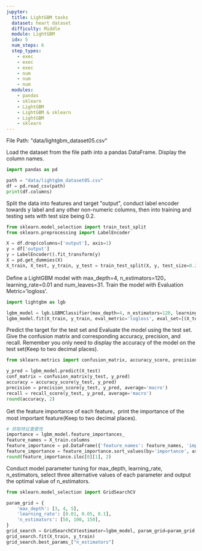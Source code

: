 ```yaml
---
jupyter:
  title: LightGBM tasks
  dataset: heart dataset
  difficulty: Middle
  module: LightGBM
  idx: 5
  num_steps: 6
  step_types:
    - exec
    - exec
    - exec
    - num
    - num
    - num
  modules:
    - pandas
    - sklearn
    - LightGBM
    - LightGBM & sklearn
    - LightGBM 
    - sklearn
---
```


File Path: "data/lightgbm_dataset05.csv"

Load the dataset from the file path into a pandas DataFrame. Display the column names.

```python
import pandas as pd

path = "data/lightgbm_dataset05.csv"
df = pd.read_csv(path)
print(df.columns)
```

Split the data into features and target "output", conduct label encoder towards y label and any other non-numeric columns, then into training and testing sets with test size being 0.2.
```python
from sklearn.model_selection import train_test_split
from sklearn.preprocessing import LabelEncoder

X = df.drop(columns=['output'], axis=1)
y = df['output']
y = LabelEncoder().fit_transform(y)
X = pd.get_dummies(X)
X_train, X_test, y_train, y_test = train_test_split(X, y, test_size=0.2, random_state=42)
```

Define a LightGBM model  with max_depth=4, n_estimators=120，learning_rate=0.01 and num_leaves=31. Train the model with Evaluation Metric='logloss'.
```python
import lightgbm as lgb

lgbm_model = lgb.LGBMClassifier(max_depth=4, n_estimators=120, learning_rate=0.01, num_leaves=31)
lgbm_model.fit(X_train, y_train, eval_metric='logloss', eval_set=[(X_test, y_test)])
```

Predict the target for the test set and Evaluate the model using the test set. Give the confusion matrix and corresponding accuracy, precision, and recall. Remember you only need to display the accuracy of the model on the test set(Keep to two decimal places).
```python
from sklearn.metrics import confusion_matrix, accuracy_score, precision_score, recall_score

y_pred = lgbm_model.predict(X_test)
conf_matrix = confusion_matrix(y_test, y_pred)
accuracy = accuracy_score(y_test, y_pred)
precision = precision_score(y_test, y_pred, average='macro')
recall = recall_score(y_test, y_pred, average='macro')
round(accuracy, 2)
```

Get the feature importance of each feature，print the importance of the most important feature(Keep to two decimal places).

```python
# 获取特征重要性
importance = lgbm_model.feature_importances_
feature_names = X_train.columns
feature_importance = pd.DataFrame({'feature_names': feature_names, 'importance': importance})
feature_importance = feature_importance.sort_values(by='importance', ascending=False)
round(feature_importance.iloc[0][1], 2)
```

Conduct model parameter tuning for max_depth, learning_rate, n_estimators, select three alternative values of each parameter and output the optimal value of n_estimators.

```python
from sklearn.model_selection import GridSearchCV

param_grid = {
    'max_depth': [3, 4, 5],
    'learning_rate': [0.01, 0.05, 0.1],
    'n_estimators': [50, 100, 150],
}
grid_search = GridSearchCV(estimator=lgbm_model, param_grid=param_grid, scoring='accuracy', cv=3, verbose=1)
grid_search.fit(X_train, y_train)
grid_search.best_params_["n_estimators"]
```